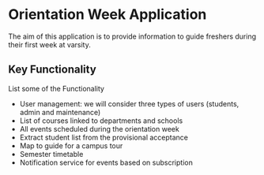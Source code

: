 # Orientation Week Application
The aim of this application is to provide information to guide freshers during their first week at varsity.

## Key Functionality
List some of the Functionality
* User management: we will consider three types of users (students, admin and maintenance)
* List of courses linked to departments and schools
* All events scheduled during the orientation week
* Extract student list from the provisional acceptance
* Map to guide for a campus tour
* Semester timetable
* Notification service for events based on subscription
